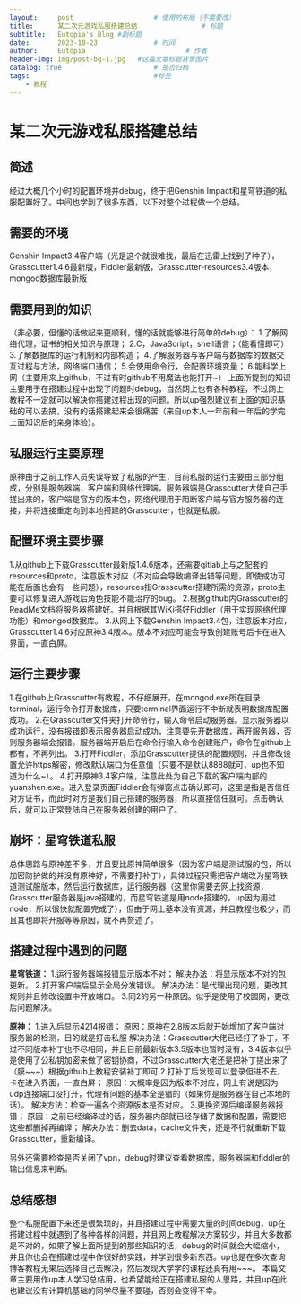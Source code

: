 ```yaml
---
layout:     post   				    # 使用的布局（不需要改）
title:      某二次元游戏私服搭建总结				# 标题 
subtitle:   Eutopia's Blog #副标题
date:       2023-10-23 				# 时间
author:     Eutopia 						# 作者
header-img: img/post-bg-1.jpg 	#这篇文章标题背景图片
catalog: true 						# 是否归档
tags:								#标签
    - 教程
---
```

# 某二次元游戏私服搭建总结

## 简述

经过大概几个小时的配置环境并debug，终于把Genshin Impact和星穹铁道的私服配置好了。中间也学到了很多东西，以下对整个过程做一个总结。

## **需要的环境**

Genshin Impact3.4客户端（光是这个就很难找，最后在迅雷上找到了种子），Grasscutter1.4.6最新版，Fiddler最新版，Grasscutter-resources3.4版本，mongod数据库最新版

## **需要用到的知识**

（非必要，但懂的话做起来更顺利，懂的话就能够进行简单的debug）：
1.了解网络代理，证书的相关知识与原理；
2.C，JavaScript，shell语言；（能看懂即可）
3.了解数据库的运行机制和内部构造；
4.了解服务器与客户端与数据库的数据交互过程与方法，网络端口通信；
5.会使用命令行，会配置环境变量；
6.能科学上网（主要用来上github，不过有时github不用魔法也能打开~）
上面所提到的知识主要用于在搭建过程中出现了问题时debug，当然网上也有各种教程，不过网上教程不一定就可以解决你搭建过程出现的问题。所以up强烈建议有上面的知识基础的可以去搞，没有的话搭建起来会很痛苦（来自up本人一年前和一年后的学完上面知识后的亲身体验）。

## **私服运行主要原理**

原神由于之前工作人员失误导致了私服的产生，目前私服的运行主要由三部分组成，分别是服务器端，客户端和网络代理端，服务器端是Grasscutter大佬自己手搓出来的，客户端是官方的版本包，网络代理用于阻断客户端与官方服务器的连接，并将连接重定向到本地搭建的Grasscutter，也就是私服。

## **配置环境主要步骤**

1.从github上下载Grasscutter最新版1.4.6版本，还需要gitlab上与之配套的resources和proto，注意版本对应（不对应会导致编译出错等问题，即使成功可能在后面也会有一些问题），resources指Grasscutter搭建所需的资源，proto主要可以修复进入游戏后角色技能不能治疗的bug。
2.根据github内Grasscutter的ReadMe文档将服务器搭建好。并且根据其WiKi搭好Fiddler（用于实现网络代理功能）和mongod数据库。
3.从网上下载Genshin Impact3.4包，注意版本对应，Grasscutter1.4.6对应原神3.4版本。版本不对应可能会导致创建账号后卡在进入界面，一直白屏。

## **运行主要步骤**

1.在github上Grasscutter有教程，不仔细展开，在mongod.exe所在目录terminal，运行命令打开数据库，只要terminal界面运行不中断就表明数据库配置成功。
2.在Grasscutter文件夹打开命令行，输入命令启动服务器。显示服务器以成功运行，没有报错即表示服务器启动成功，注意要先开数据库，再开服务器，否则服务器端会报错。服务器端开启后在命令行输入命令创建账户，命令在github上都有，不再列出。
3.打开Fiddler，添加Grasscutter提供的配置规则，并且修改设置允许https解密，修改默认端口为任意值（只要不是默认8888就可，up也不知道为什么~）。
4.打开原神3.4客户端，注意此处为自己下载的客户端内部的yuanshen.exe。进入登录页面Fiddler会有弹窗点击确认即可，这里是指是否信任对方证书，而此时对方是我们自己搭建的服务器，所以直接信任就可。点击确认后，就可以正常登陆自己在服务器创建的用户了。

## **崩坏：星穹铁道私服**

总体思路与原神差不多，并且要比原神简单很多（因为客户端是测试服的包，所以加密防护做的并没有原神好，不需要打补丁），具体过程只需把客户端改为星穹铁道测试服版本，然后运行数据库，运行服务器（这里你需要去网上找资源，Grasscutter服务器是java搭建的，而星穹铁道是用node搭建的，up因为用过node，所以很快就配置完成了），但由于网上基本没有资源，并且教程也极少，而且其也即将开服等等原因，就不再赘述了。

## **搭建过程中遇到的问题**

**星穹铁道：**
  1.运行服务器端报错显示版本不对；
  解决办法：将显示版本不对的包更新。
  2.打开客户端后显示全局分发错误。
  解决办法：是代理出现问题，更改其规则并且修改设置中开放端口。
  3.同2的另一种原因。似乎是使用了校园网，更改后问题解决。

**原神：**
  1.进入后显示4214报错；
  原因：原神在2.8版本后就开始增加了客户端对服务器的检测，目的就是打击私服
  解决办法：Grasscutter大佬已经打了补丁，不过不同版本补丁也不尽相同，并且目前最新版本3.5版本也暂时没有，3.4版本似乎是使用了公私钥加密来做了密钥协商，不过Grasscutter大佬还是把补丁搓出来了（膜~~~）根据github上教程安装补丁即可
  2.打补丁后发现可以登录但进不去，卡在进入界面，一直白屏；
  原因：大概率是因为版本不对应，网上有说是因为udp连接端口没打开，代理有问题的基本全是错的（如果你是服务器在自己本地的话）。
  解决方法：检查一遍各个资源版本是否对应。
  3.更换资源后编译服务器报错；
  原因：之前已经编译过的话，服务器内部就已经存储了数据和配置，需要把这些都删掉再编译；
  解决办法：删去data，cache文件夹，还是不行就重新下载Grasscutter，重新编译。

另外还需要检查是否关闭了vpn，debug时建议查看数据库，服务器端和fiddler的输出信息来判断。

## **总结感想**

整个私服配置下来还是很繁琐的，并且搭建过程中需要大量的时间debug，up在搭建过程中就遇到了各种各样的问题，并且网上教程解决方案较少，并且大多数都是不对的，如果了解上面所提到的那些知识的话，debug的时间就会大幅缩小，并且你也会在搭建过程中作很好的实践，并学到很多新东西。up也是在多次查询博客教程无果后选择自己去解决，然后发现大学学的课程还真有用~~~。
本篇文章主要用作up本人学习总结用，也希望能给正在搭建私服的人思路，并且up在此也建议没有计算机基础的同学尽量不要碰，否则会变得不幸。
